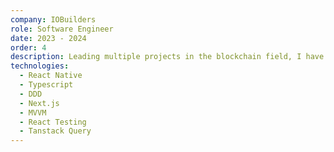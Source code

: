 ```yaml
---
company: IOBuilders
role: Software Engineer
date: 2023 - 2024
order: 4
description: Leading multiple projects in the blockchain field, I have collaborated with one of the most important clients of the company developing interfaces and new web features.
technologies:
  - React Native
  - Typescript
  - DDD
  - Next.js
  - MVVM
  - React Testing
  - Tanstack Query
---
```


